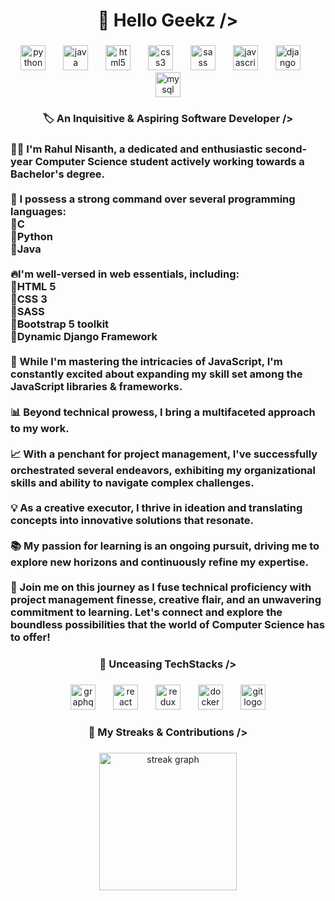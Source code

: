 <h1 align="center">👋 Hello Geekz /></h1>

###

<div align="center">
  <img src="https://cdn.jsdelivr.net/gh/devicons/devicon/icons/python/python-original.svg" height="40" alt="python logo"  />
  <img width="20" />
  <img src="https://cdn.jsdelivr.net/gh/devicons/devicon/icons/java/java-original.svg" height="40" alt="java logo"  />
  <img width="20" />
  <img src="https://cdn.jsdelivr.net/gh/devicons/devicon/icons/html5/html5-original.svg" height="40" alt="html5 logo"  />
  <img width="20" />
  <img src="https://cdn.jsdelivr.net/gh/devicons/devicon/icons/css3/css3-original.svg" height="40" alt="css3 logo"  />
  <img width="20" />
  <img src="https://cdn.jsdelivr.net/gh/devicons/devicon/icons/sass/sass-original.svg" height="40" alt="sass logo"  />
  <img width="20" />
  <img src="https://cdn.jsdelivr.net/gh/devicons/devicon/icons/javascript/javascript-original.svg" height="40" alt="javascript logo"  />
  <img width="20" />
  <img src="https://cdn.jsdelivr.net/gh/devicons/devicon/icons/django/django-plain.svg" height="40" alt="django logo"  />
  <img width="20" />
  <img src="https://cdn.jsdelivr.net/gh/devicons/devicon/icons/mysql/mysql-original.svg" height="40" alt="mysql logo"  />
</div>

###

<h3 align="center">🏷️ An Inquisitive & Aspiring Software Developer /></h3>

###

<h3 align="left">👨‍💻 I'm Rahul Nisanth, a dedicated and enthusiastic second-year Computer Science student actively working towards a Bachelor's degree.<br><br>💪 I possess a strong command over several programming languages:<br>🔺C<br>🔺Python<br>🔺Java<br><br>🔥I'm well-versed in web essentials, including:<br>🔺HTML 5<br>🔺CSS 3<br>🔺SASS<br>🔺Bootstrap 5 toolkit<br>🔺Dynamic Django Framework<br><br>🔗 While I'm mastering the intricacies of JavaScript, I'm constantly excited about expanding my skill set among the JavaScript libraries & frameworks.<br><br>📊 Beyond technical prowess, I bring a multifaceted approach to my work.<br><br>📈 With a penchant for project management, I've successfully orchestrated several endeavors, exhibiting my organizational skills and ability to navigate complex challenges.<br><br>💡 As a creative executor, I thrive in ideation and translating concepts into innovative solutions that resonate.<br><br>📚 My passion for learning is an ongoing pursuit, driving me to explore new horizons and continuously refine my expertise.<br><br>🌟 Join me on this journey as I fuse technical proficiency with project management finesse, creative flair, and an unwavering commitment to learning. Let's connect and explore the boundless possibilities that the world of Computer Science has to offer!</h3>

###

<h3 align="center">🧩 Unceasing TechStacks /></h3>

###

<div align="center">
  <img src="https://cdn.jsdelivr.net/gh/devicons/devicon/icons/graphql/graphql-plain.svg" height="40" alt="graphql logo"  />
  <img width="20" />
  <img src="https://cdn.jsdelivr.net/gh/devicons/devicon/icons/react/react-original.svg" height="40" alt="react logo"  />
  <img width="20" />
  <img src="https://cdn.jsdelivr.net/gh/devicons/devicon/icons/redux/redux-original.svg" height="40" alt="redux logo"  />
  <img width="20" />
  <img src="https://cdn.jsdelivr.net/gh/devicons/devicon/icons/docker/docker-original.svg" height="40" alt="docker logo"  />
  <img width="20" />
  <img src="https://cdn.jsdelivr.net/gh/devicons/devicon/icons/git/git-original.svg" height="40" alt="git logo"  />
</div>

###

<h3 align="center">🚀 My Streaks & Contributions /></h3>

###

<div align="center">
  <img src="https://streak-stats.demolab.com?user=Rahulnisanth&locale=en&mode=daily&theme=dark&hide_border=false&border_radius=5&order=3" height="220" alt="streak graph"  />
</div>

###
